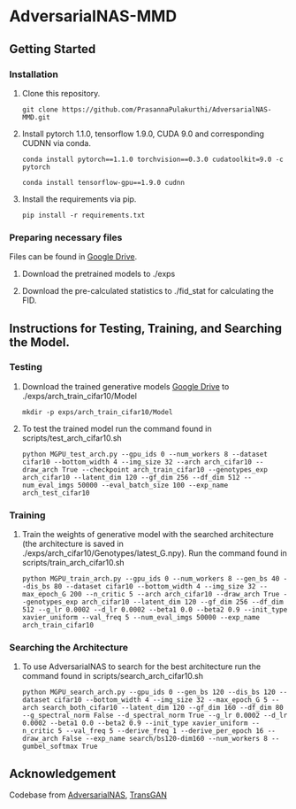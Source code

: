 # AdversarialNAS-MMD


## Getting Started
### Installation
1. Clone this repository.

    ~~~
    git clone https://github.com/PrasannaPulakurthi/AdversarialNAS-MMD.git
    ~~~
   
2. Install pytorch 1.1.0, tensorflow 1.9.0, CUDA 9.0 and corresponding CUDNN via conda.

    ~~~
    conda install pytorch==1.1.0 torchvision==0.3.0 cudatoolkit=9.0 -c pytorch
    ~~~
   
    ~~~
    conda install tensorflow-gpu==1.9.0 cudnn
    ~~~
   
3. Install the requirements via pip.
    
    ~~~
    pip install -r requirements.txt
    ~~~
    
### Preparing necessary files

Files can be found in [Google Drive](https://drive.google.com/drive/folders/1xB6Y-btreBtyVZ-kdGTIZgLTjsv7H4Pd?usp=sharing).

1. Download the pretrained models to ./exps
    
2. Download the pre-calculated statistics to ./fid_stat for calculating the FID.


## Instructions for Testing, Training, and Searching the Model.
### Testing
1. Download the trained generative models [Google Drive](https://drive.google.com/drive/folders/1xB6Y-btreBtyVZ-kdGTIZgLTjsv7H4Pd?usp=sharing) to ./exps/arch_train_cifar10/Model

    ~~~
    mkdir -p exps/arch_train_cifar10/Model
    ~~~
   
2. To test the trained model run the command found in scripts/test_arch_cifar10.sh
    ~~~
    python MGPU_test_arch.py --gpu_ids 0 --num_workers 8 --dataset cifar10 --bottom_width 4 --img_size 32 --arch arch_cifar10 --draw_arch True --checkpoint arch_train_cifar10 --genotypes_exp arch_cifar10 --latent_dim 120 --gf_dim 256 --df_dim 512 --num_eval_imgs 50000 --eval_batch_size 100 --exp_name arch_test_cifar10
    ~~~

### Training
1. Train the weights of generative model with the searched architecture (the architecture is saved in ./exps/arch_cifar10/Genotypes/latest_G.npy). Run the command found in scripts/train_arch_cifar10.sh
    ~~~
    python MGPU_train_arch.py --gpu_ids 0 --num_workers 8 --gen_bs 40 --dis_bs 80 --dataset cifar10 --bottom_width 4 --img_size 32 --max_epoch_G 200 --n_critic 5 --arch arch_cifar10 --draw_arch True --genotypes_exp arch_cifar10 --latent_dim 120 --gf_dim 256 --df_dim 512 --g_lr 0.0002 --d_lr 0.0002 --beta1 0.0 --beta2 0.9 --init_type xavier_uniform --val_freq 5 --num_eval_imgs 50000 --exp_name arch_train_cifar10
    ~~~

### Searching the Architecture

1. To use AdversarialNAS to search for the best architecture run the command found in scripts/search_arch_cifar10.sh
    ~~~
    python MGPU_search_arch.py --gpu_ids 0 --gen_bs 120 --dis_bs 120 --dataset cifar10 --bottom_width 4 --img_size 32 --max_epoch_G 5 --arch search_both_cifar10 --latent_dim 120 --gf_dim 160 --df_dim 80 --g_spectral_norm False --d_spectral_norm True --g_lr 0.0002 --d_lr 0.0002 --beta1 0.0 --beta2 0.9 --init_type xavier_uniform --n_critic 5 --val_freq 5 --derive_freq 1 --derive_per_epoch 16 --draw_arch False --exp_name search/bs120-dim160 --num_workers 8 --gumbel_softmax True
    ~~~


## Acknowledgement
Codebase from [AdversarialNAS](https://github.com/chengaopro/AdversarialNAS), [TransGAN](https://github.com/VITA-Group/TransGAN)
